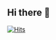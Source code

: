 ## Hi there 👋

[![Hits](https://hits.sh/github.com/wjdrjs00.svg?style=for-the-badge&color=000000&labelColor=000000&logo=github)](https://hits.sh/github.com/wjdrjs00/)
